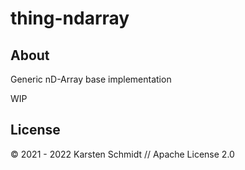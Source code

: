 # thing-ndarray

## About

Generic nD-Array base implementation

WIP

## License

© 2021 - 2022 Karsten Schmidt // Apache License 2.0
